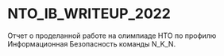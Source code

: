 # NTO_IB_WRITEUP_2022
Отчет о проделанной работе на олимпиаде НТО по профилю Информационная Безопасность команды N_K_N.
